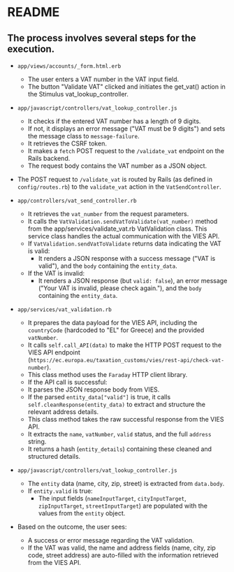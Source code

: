 # README

## The process involves several steps for the execution. 

- `app/views/accounts/_form.html.erb`
    - The user enters a VAT number in the VAT input field.
    - The button "Validate VAT" clicked and initiates the get_vat() action in the Stimulus vat_lookup_controller.

- `app/javascript/controllers/vat_lookup_controller.js`
    - It checks if the entered VAT number has a length of 9 digits.
    - If not, it displays an error message ("VAT must be 9 digits") and sets the message class to `message-failure`.
    - It retrieves the CSRF token. 
    - It makes a `fetch` POST request to the `/validate_vat` endpoint on the Rails backend.
    - The request body contains the VAT number as a JSON object.

- The POST request to `/validate_vat` is routed by Rails (as defined in `config/routes.rb`) to the `validate_vat` action in the `VatSendController`.

- `app/controllers/vat_send_controller.rb`
    - It retrieves the `vat_number` from the request parameters.
    - It calls the `VatValidation.sendVatToValidate(vat_number)` method from the app/services/validate_vat.rb VatValidation class. This service class handles the actual communication with the VIES API.
    - If `VatValidation.sendVatToValidate` returns data indicating the VAT is valid:
        - It renders a JSON response with a success message ("VAT is valid"), and the `body` containing the `entity_data`.
    - If the VAT is invalid:
        - It renders a JSON response (but `valid: false`), an error message ("Your VAT is invalid, please check again."), and the `body` containing the `entity_data`.

- `app/services/vat_validation.rb`
    - It prepares the data payload for the VIES API, including the `countryCode` (hardcoded to "EL" for Greece) and the provided `vatNumber`.
    - It calls `self.call_API(data)` to make the HTTP POST request to the VIES API endpoint (`https://ec.europa.eu/taxation_customs/vies/rest-api/check-vat-number`).
    - This class method uses the `Faraday` HTTP client library.
    - If the API call is successful:
    - It parses the JSON response body from VIES.
    - If the parsed `entity_data["valid"]` is true, it calls `self.cleanResponse(entity_data)` to extract and structure the relevant address details.
    - This class method takes the raw successful response from the VIES API.
    - It extracts the `name`, `vatNumber`, `valid` status, and the full `address` string.
    - It returns a hash (`entity_details`) containing these cleaned and structured details.

- `app/javascript/controllers/vat_lookup_controller.js`
    - The `entity` data (name, city, zip, street) is extracted from `data.body`.
    - If `entity.valid` is true:
       - The input fields (`nameInputTarget`, `cityInputTarget`, `zipInputTarget`, `streetInputTarget`) are populated with the values from the `entity` object.

- Based on the outcome, the user sees:
     - A success or error message regarding the VAT validation.
     - If the VAT was valid, the name and address fields (name, city, zip code, street address) are auto-filled with the information retrieved from the VIES API.
   


        